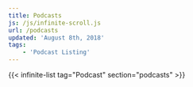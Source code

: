 ```yaml
---
title: Podcasts
js: /js/infinite-scroll.js
url: /podcasts
updated: 'August 8th, 2018'
tags:
    - 'Podcast Listing'
---
```


{{< infinite-list tag="Podcast" section="podcasts" >}}